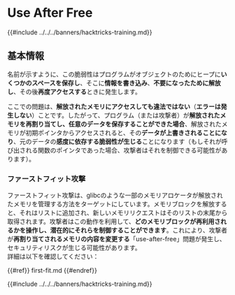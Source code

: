 # Use After Free

{{#include ../../../banners/hacktricks-training.md}}

## 基本情報

名前が示すように、この脆弱性はプログラムがオブジェクトのためにヒープに**いくつかのスペースを保存し**、そこに**情報を書き込み**、**不要になったために解放し**、その後**再度アクセスする**ときに発生します。

ここでの問題は、**解放されたメモリにアクセスしても違法ではない**（**エラーは発生しない**）ことです。したがって、プログラム（または攻撃者）が**解放されたメモリを再割り当てし、任意のデータを保存することができた場合**、解放されたメモリが初期ポインタからアクセスされると、その**データが上書きされることになり**、元のデータの**感度に依存する脆弱性が生じる**ことになります（もしそれが呼び出される関数のポインタであった場合、攻撃者はそれを制御できる可能性があります）。

### ファーストフィット攻撃

ファーストフィット攻撃は、glibcのような一部のメモリアロケータが解放されたメモリを管理する方法をターゲットにしています。メモリブロックを解放すると、それはリストに追加され、新しいメモリリクエストはそのリストの末尾から取得されます。攻撃者はこの動作を利用して、**どのメモリブロックが再利用されるかを操作し、潜在的にそれらを制御することができます**。これにより、攻撃者が**再割り当てされるメモリの内容を変更する**「use-after-free」問題が発生し、セキュリティリスクが生じる可能性があります。\
詳細は以下を確認してください：

{{#ref}}
first-fit.md
{{#endref}}

{{#include ../../../banners/hacktricks-training.md}}
